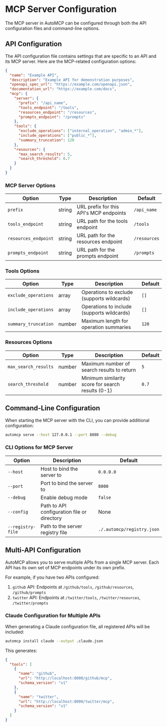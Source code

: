 # MCP Server Configuration

The MCP server in AutoMCP can be configured through both the API configuration files and command-line options.

## API Configuration

The API configuration file contains settings that are specific to an API and its MCP server. Here are the MCP-related configuration options:

```json
{
  "name": "Example API",
  "description": "Example API for demonstration purposes",
  "openapi_spec_url": "https://example.com/openapi.json",
  "documentation_url": "https://example.com/docs",
  "mcp": {
    "server": {
      "prefix": "/api_name",
      "tools_endpoint": "/tools",
      "resources_endpoint": "/resources",
      "prompts_endpoint": "/prompts"
    },
    "tools": {
      "exclude_operations": ["internal_operation", "admin_*"],
      "include_operations": ["public_*"],
      "summary_truncation": 120
    },
    "resources": {
      "max_search_results": 5,
      "search_threshold": 0.7
    }
  }
}
```

### MCP Server Options

| Option | Type | Description | Default |
|--------|------|-------------|---------|
| `prefix` | string | URL prefix for this API's MCP endpoints | `/api_name` |
| `tools_endpoint` | string | URL path for the tools endpoint | `/tools` |
| `resources_endpoint` | string | URL path for the resources endpoint | `/resources` |
| `prompts_endpoint` | string | URL path for the prompts endpoint | `/prompts` |

### Tools Options

| Option | Type | Description | Default |
|--------|------|-------------|---------|
| `exclude_operations` | array | Operations to exclude (supports wildcards) | `[]` |
| `include_operations` | array | Operations to include (supports wildcards) | `[]` |
| `summary_truncation` | number | Maximum length for operation summaries | `120` |

### Resources Options

| Option | Type | Description | Default |
|--------|------|-------------|---------|
| `max_search_results` | number | Maximum number of search results to return | `5` |
| `search_threshold` | number | Minimum similarity score for search results (0-1) | `0.7` |

## Command-Line Configuration

When starting the MCP server with the CLI, you can provide additional configuration:

```bash
automcp serve --host 127.0.0.1 --port 8080 --debug
```

### CLI Options for MCP Server

| Option | Description | Default |
|--------|-------------|---------|
| `--host` | Host to bind the server to | `0.0.0.0` |
| `--port` | Port to bind the server to | `8000` |
| `--debug` | Enable debug mode | `false` |
| `--config` | Path to API configuration file or directory | None |
| `--registry-file` | Path to the server registry file | `./.automcp/registry.json` |

## Multi-API Configuration

AutoMCP allows you to serve multiple APIs from a single MCP server. Each API has its own set of MCP endpoints under its own prefix.

For example, if you have two APIs configured:

1. `github` API: Endpoints at `/github/tools`, `/github/resources`, `/github/prompts`
2. `twitter` API: Endpoints at `/twitter/tools`, `/twitter/resources`, `/twitter/prompts`

### Claude Configuration for Multiple APIs

When generating a Claude configuration file, all registered APIs will be included:

```bash
automcp install claude --output .claude.json
```

This generates:

```json
{
  "tools": [
    {
      "name": "github",
      "url": "http://localhost:8000/github/mcp",
      "schema_version": "v1"
    },
    {
      "name": "twitter",
      "url": "http://localhost:8000/twitter/mcp",
      "schema_version": "v1"
    }
  ]
}
``` 